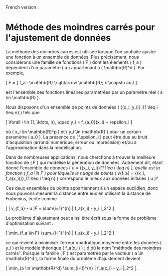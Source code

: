 French version :
# Méthode des moindres carrés pour l'ajustement de données

La méthode des moindres carrés est utilisée lorsque l'on souhaite ajuster une fonction à un ensemble de données. Plus précisément, nous considérons une famille de fonctions \( F \) dont les éléments \( f_a \) dépendent d'un paramètre \( a \) appartenant à \( \mathbb{R}^d \). Par exemple,

\[ F = \{ f_a : \mathbb{R} \rightarrow \mathbb{R}; x \mapsto ax \} \]

est l'ensemble des fonctions linéaires paramétrées par un paramètre réel \( a \in \mathbb{R} \).

Nous disposons d'un ensemble de points de données \( \{(x_i, y_i)\}_{1 \leq i \leq n} \) tels que

\[ \forall i \in \{1, \ldots, n\}, \quad y_i = f_{a_0}(x_i) + \epsilon_i \]

où \( x_i \in \mathbb{R}^p \) et \( y_i \in \mathbb{R} \) pour un certain paramètre \( a_0 \). La présence de \( \epsilon_i \) peut être due au bruit d'acquisition (arrondi numérique, erreur ou imprécision) et/ou à l'approximation dans la modélisation.

Dans de nombreuses applications, nous cherchons à trouver la meilleure fonction de \( F \) qui modélise la génération de données. Autrement dit, étant donné l'ensemble de données \( u = \{(x_i, y_i)\}_{1 \leq i \leq n} \), quelle est la fonction \( f_a \in F \) pour laquelle le nuage de points \( v_{f_a} = \{(x_i, f_a(x_i))\}_{1 \leq i \leq n} \) correspond le mieux aux données initiales \( u \)?

Ces deux ensembles de points appartiennent à un espace euclidien, donc nous pouvons mesurer la distance entre eux en utilisant la distance de Frobenius, écrite comme

\[ \| v_{f_a} - u \|_F = \sum_{i=1}^{n} \| f_a(x_i) - y_i \|_2^2 \]

Le problème d'ajustement peut ainsi être écrit sous la forme de problème d'optimisation suivant :

\[ \min_{f_a \in F} \sum_{i=1}^{n} \| f_a(x_i) - y_i \|_2^2 \]

ce qui revient à minimiser l'erreur quadratique moyenne entre les données \( y_i \) et le modèle théorique \( f_a(x_i) \) ; d'où le nom "méthode des moindres carrés". Puisque la famille \( F \) est paramétrée par le vecteur \( a \in \mathbb{R}^d \), la forme finale du problème d'ajustement devient

\[ \min_{a \in \mathbb{R}^d} \sum_{i=1}^{n} \| f_a(x_i) - y_i \|_2^2 \].

